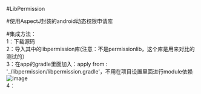 #LibPermission

#使用AspectJ封装的android动态权限申请库

#集成方法：<br/>
  1：下载源码<br/>
  2：导入其中的libpermission库(注意：不是permissionlib，这个库是用来对比的测试的）<br/>
  3：在app的gradle里面加入：apply from : '../libpermission/libpermission.gradle'，不用在项目设置里面进行module依赖<br/>
  ![image](http://github.com/itmyhome2013/readme_add_pic/raw/master/images/nongshalie.jpg)
  <br>
  4：
